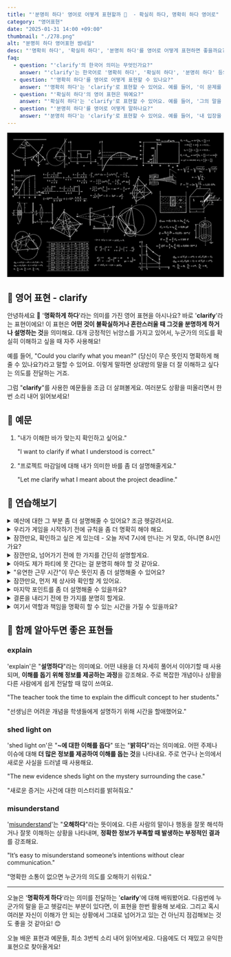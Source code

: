 ```yaml
---
title: "'분명히 하다' 영어로 어떻게 표현할까 🎯  - 확실히 하다, 명확히 하다 영어로"
category: "영어표현"
date: "2025-01-31 14:00 +09:00"
thumbnail: "./278.png"
alt: "분명히 하다 영어표현 썸네일"
desc: "'명확히 하다', '확실히 하다', '분명히 하다'를 영어로 어떻게 표현하면 좋을까요? '이 문제를 명확히 해줘'는 어떤 식으로 말할 수 있을까요? '그의 말을 확실히 하고 싶어'는 어떻게 표현할 수 있을까요? '내 입장을 분명히 하고 싶어'는 영어로 어떻게 말할 수 있을까요? 이러한 표현을 영어로 배우는 법을 알아봅시다. 다양한 예문을 통해서 연습하고 본인의 표현으로 만들어 보세요."
faq:
  - question: "'clarify'의 한국어 의미는 무엇인가요?"
    answer: "'clarify'는 한국어로 '명확히 하다', '확실히 하다', '분명히 하다' 등의 의미를 가지고 있어요."
  - question: "'명확히 하다'를 영어로 어떻게 표현할 수 있나요?"
    answer: "'명확히 하다'는 'clarify'로 표현할 수 있어요. 예를 들어, '이 문제를 명확히 해줘'는 'Please clarify this issue'로 말할 수 있죠."
  - question: "'확실히 하다'의 영어 표현은 뭐예요?"
    answer: "'확실히 하다'는 'clarify'로 표현할 수 있어요. 예를 들어, '그의 말을 확실히 하고 싶어'는 'I want to clarify what he said'로 말할 수 있어요."
  - question: "'분명히 하다'를 영어로 어떻게 말하나요?"
    answer: "'분명히 하다'는 'clarify'로 표현할 수 있어요. 예를 들어, '내 입장을 분명히 하고 싶어'는 'I want to clarify my position'으로 표현할 수 있답니다."
---
```


![복잡한 수식들](./278-1.jpg)

## 🌟 영어 표현 - clarify

안녕하세요 👋 '**명확하게 하다**'라는 의미를 가진 영어 표현을 아시나요? 바로 '**clarify**'라는 표현이에요! 이 표현은 **어떤 것이 불확실하거나 혼란스러울 때 그것을 분명하게 하거나 설명하는 것**을 의미해요. 대개 긍정적인 뉘앙스를 가지고 있어서, 누군가의 의도를 확실히 이해하고 싶을 때 자주 사용해요!

<div 
  data-inline-banner="🎉 새해에는 스픽 AI와 함께 영어 공부하자" 
  data-inline-banner-subtext="설날 특별 할인으로 최대 70% 할인! (~2/3)" 
  data-inline-banner-link="https://app.usespeak.com/kr-ko/sale/kr-affiliate-special/?ref=engple-inline"
  data-inline-banner-caption="해당 링크를 통해 구매시 일정액의 수수료를 지급받습니다.">
</div>

예를 들어, "Could you clarify what you mean?" (당신이 무슨 뜻인지 명확하게 해줄 수 있나요?)라고 말할 수 있어요. 이렇게 말하면 상대방의 말을 더 잘 이해하고 싶다는 의도를 전달하는 거죠.

그럼 "**clarify**"를 사용한 예문들을 조금 더 살펴볼게요. 여러분도 상황을 떠올리면서 한 번 소리 내어 읽어보세요!

## 📖 예문

1. "내가 이해한 바가 맞는지 확인하고 싶어요."

   "I want to clarify if what I understood is correct."

2. "프로젝트 마감일에 대해 내가 의미한 바를 좀 더 설명해줄게요."

   "Let me clarify what I meant about the project deadline."

## 💬 연습해보기

<details>
<summary>예산에 대한 그 부분 좀 더 설명해줄 수 있어요? 조금 헷갈려서요.</summary>
<span>Could you clarify that point about the budget? I'm a bit confused.</span>
</details>

<details>
<summary>우리가 게임을 시작하기 전에 규칙을 좀 더 명확히 해야 해요.</summary>
<span>We need to clarify the rules before we start playing.</span>
</details>

<details>
<summary>잠깐만요, 확인하고 싶은 게 있는데 - 오늘 저녁 7시에 만나는 거 맞죠, 아니면 8시인가요?</summary>
<span>Hey, just to clarify - are we meeting at 7 or 8 tonight?</span>
</details>

<details>
<summary>잠깐만요, 넘어가기 전에 한 가지를 간단히 설명할게요.</summary>
<span>Hold on, let me clarify something real quick before we move on.</span>
</details>

<details>
<summary>아마도 제가 파티에 못 간다는 걸 분명히 해야 할 것 같아요.</summary>
<span>I should probably clarify that I won't be able to <a href="/blog/in-english/244.make-it/">make it</a> to the party.</span>
</details>

<details>
<summary>"유연한 근무 시간"이 무슨 뜻인지 좀 더 설명해줄 수 있어요?</summary>
<span>Can you clarify what you mean by "flexible hours"?</span>
</details>

<details>
<summary>잠깐만요, 먼저 제 상사와 확인할 게 있어요.</summary>
<span>Hang on, I need to clarify something with my boss first.</span>
</details>

<details>
<summary>마지막 포인트를 좀 더 설명해줄 수 있을까요?</summary>
<span><a href="/blog/in-english/028.would-you-mind/">Would you mind</a> if I asked you to clarify that last point?</span>
</details>

<details>
<summary>결론을 내리기 전에 한 가지를 분명히 할게요.</summary>
<span>Let me clarify one thing before you <a href="/blog/in-english/203.jump-to-conclusions/">jump to conclusions</a>.</span>
</details>

<details>
<summary>여기서 역할과 책임을 명확히 할 수 있는 시간을 가질 수 있을까요?</summary>
<span>Can we take a minute to clarify the roles and responsibilities here?</span>
</details>

## 🤝 함께 알아두면 좋은 표현들

### explain

'explain'은 "**설명하다**"라는 의미예요. 어떤 내용을 더 자세히 풀어서 이야기할 때 사용되며, **이해를 돕기 위해 정보를 제공하는 과정**을 강조해요. 주로 복잡한 개념이나 상황을 다른 사람에게 쉽게 전달할 때 많이 쓰여요.

"The teacher took the time to explain the difficult concept to her students."

"선생님은 어려운 개념을 학생들에게 설명하기 위해 시간을 할애했어요."

### shed light on

'shed light on'은 "**~에 대한 이해를 돕다**" 또는 "**밝히다**"라는 의미예요. 어떤 주제나 이슈에 대해 **더 많은 정보를 제공하여 이해를 돕는 것**을 나타내요. 주로 연구나 논의에서 새로운 사실을 드러낼 때 사용해요.

"The new evidence sheds light on the mystery surrounding the case."

"새로운 증거는 사건에 대한 미스터리를 밝혀줘요."

### misunderstand

'[misunderstand](/blog/in-english/165.misunderstand/)'는 "**오해하다**"라는 뜻이에요. 다른 사람의 말이나 행동을 잘못 해석하거나 잘못 이해하는 상황을 나타내며, **정확한 정보가 부족할 때 발생하는 부정적인 결과**를 강조해요.

"It’s easy to misunderstand someone’s intentions without clear communication."

"명확한 소통이 없으면 누군가의 의도를 오해하기 쉬워요."

---

오늘은 '**명확하게 하다**'라는 의미를 전달하는 '**clarify**'에 대해 배워봤어요. 다음번에 누군가의 말을 듣고 헷갈리는 부분이 있다면, 이 표현을 한번 활용해 보세요. 그리고 혹시 여러분 자신이 이해가 안 되는 상황에서 그대로 넘어가고 있는 건 아닌지 점검해보는 것도 좋을 것 같아요! 😊

오늘 배운 표현과 예문들, 최소 3번씩 소리 내어 읽어보세요. 다음에도 더 재밌고 유익한 표현으로 찾아올게요!
